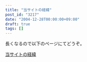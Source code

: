 ```yaml
---
title: "当サイトの経緯"
post_id: "3217"
date: "2004-12-28T00:00:00+09:00"
draft: true
tags: []
---
```



長くなるので以下のページにてどうぞ。

[当サイトの経緯](https://danmaq.com/category/archives)

